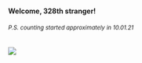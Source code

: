 #### Welcome, 328th stranger!

###### <sup>P.S. counting started approximately in 10.01.21</sup>

<img src="https://kraftwerk28.pp.ua/vcnt.png"></img>
